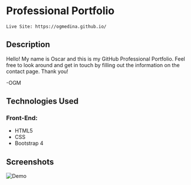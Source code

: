 # Professional Portfolio
```
Live Site: https://ogmedina.github.io/ 
```
## Description

Hello! My name is Oscar and this is my GitHub Professional Portfolio. Feel free to look around and get in touch by filling out the information on the contact page. Thank you!

-OGM

## Technologies Used
### Front-End:
   * HTML5
   * CSS
   * Bootstrap 4

## Screenshots
![Demo](https://github.com/ogmedina/ogmedina.github.io/blob/main/Images/Oscar's%20Portfolio.gif)
